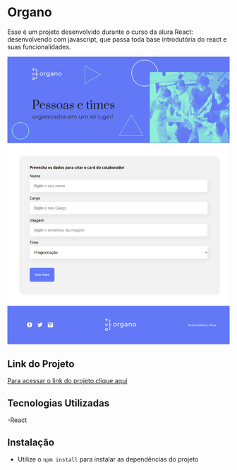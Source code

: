 # Organo

Esse é um projeto desenvolvido  durante o curso da alura React: desenvolvendo com javascript, que passa toda base introdutória do react e suas funcionalidades.

<img src="./screenshot.png" alt="Screenshot da pagina do Organo"/>

## Link do Projeto
[Para acessar o link do projeto clique aqui](https://organo-ochre.vercel.app/)

## Tecnologias Utilizadas

-React

## Instalação 

- Utilize o `npm install` para instalar as dependências do projeto
